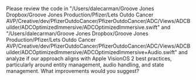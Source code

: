 Please review the code in "/Users/dalecarman/Groove Jones Dropbox/Groove Jones Production/Pfizer/Lets Outdo Cancer AVP/Creative/dev/PfizerOutdoCancer/PfizerOutdoCancer/ADC/Views/ADCBuilder/ADCOptimizedImmersive/ADCOptimizedImmersive.swift" and "/Users/dalecarman/Groove Jones Dropbox/Groove Jones Production/Pfizer/Lets Outdo Cancer AVP/Creative/dev/PfizerOutdoCancer/PfizerOutdoCancer/ADC/Views/ADCBuilder/ADCOptimizedImmersive/ADCOptimizedImmersive+Audio.swift" and analyze if our approach aligns with Apple VisionOS 2 best practices, particularly around entity management, audio handling, and state management. What improvements would you suggest?
